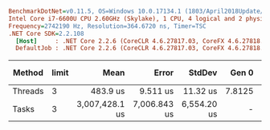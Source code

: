 ``` ini

BenchmarkDotNet=v0.11.5, OS=Windows 10.0.17134.1 (1803/April2018Update/Redstone4)
Intel Core i7-6600U CPU 2.60GHz (Skylake), 1 CPU, 4 logical and 2 physical cores
Frequency=2742190 Hz, Resolution=364.6720 ns, Timer=TSC
.NET Core SDK=2.2.108
  [Host]     : .NET Core 2.2.6 (CoreCLR 4.6.27817.03, CoreFX 4.6.27818.02), 64bit RyuJIT  [AttachedDebugger]
  DefaultJob : .NET Core 2.2.6 (CoreCLR 4.6.27817.03, CoreFX 4.6.27818.02), 64bit RyuJIT


```
|  Method | limit |           Mean |        Error |      StdDev |  Gen 0 | Gen 1 | Gen 2 | Allocated |
|-------- |------ |---------------:|-------------:|------------:|-------:|------:|------:|----------:|
| Threads |     3 |       483.9 us |     9.511 us |    11.32 us | 7.8125 |     - |     - |     688 B |
|   Tasks |     3 | 3,007,428.1 us | 7,006.843 us | 6,554.20 us |      - |     - |     - |     272 B |
